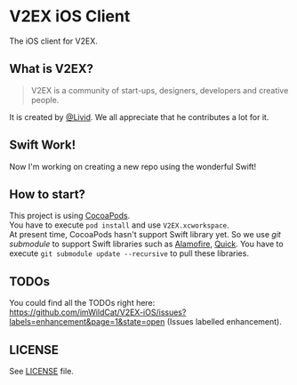 V2EX iOS Client
========

The iOS client for V2EX.

## What is V2EX?
> V2EX is a community of start-ups, designers, developers and creative people.

It is created by [@Livid](https://github.com/livid). We all appreciate that he contributes a lot for it.

## Swift Work!
Now I'm working on creating a new repo using the wonderful Swift!

## How to start?
This project is using [CocoaPods](http://cocoapods.org).  
You have to execute `pod install` and use `V2EX.xcworkspace`.  
At present time, CocoaPods hasn't support Swift library yet. So we use *git submodule* to support Swift libraries such as [Alamofire](https://github.com/Alamofire/Alamofire), [Quick](https://github.com/Quick/Quick). You have to execute `git submodule update --recursive` to pull these libraries.  

## TODOs
You could find all the TODOs right here: https://github.com/imWildCat/V2EX-iOS/issues?labels=enhancement&page=1&state=open (Issues labelled enhancement).

## LICENSE
See [LICENSE](https://github.com/imWildCat/V2EX-iOS/blob/master/LICENSE) file.


